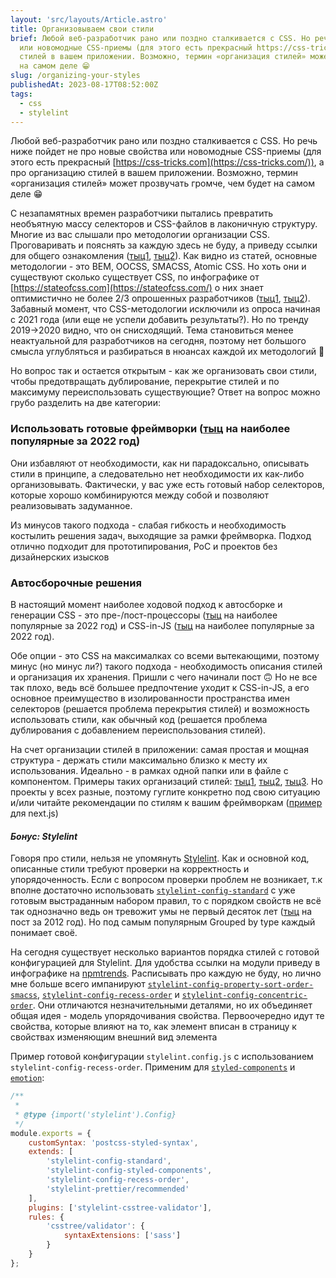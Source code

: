 ```yaml
---
layout: 'src/layouts/Article.astro'
title: Организовываем свои стили
brief: Любой веб-разработчик рано или поздно сталкивается с CSS. Но речь ниже пойдет не про новые свойства
  или новомодные CSS-приемы (для этого есть прекрасный https://css-tricks.com/), а про организацию
  стилей в вашем приложении. Возможно, термин «организация стилей» может прозвучать громче, чем будет
  на самом деле 😁
slug: /organizing-your-styles
publishedAt: 2023-08-17T08:52:00Z
tags:
  - css
  - stylelint
---
```


Любой веб-разработчик рано или поздно сталкивается с CSS. Но речь ниже пойдет не про новые свойства
или новомодные CSS-приемы (для этого есть
прекрасный [https://css-tricks.com](https://css-tricks.com/)), а про организацию
стилей в вашем приложении. Возможно, термин «организация стилей» может прозвучать громче, чем будет
на самом деле 😁

С незапамятных времен разработчики пытались превратить необъятную массу селекторов и CSS-файлов в
лаконичную структуру. Многие из вас слышали про методологии организации CSS. Проговаривать и
пояснять за каждую здесь не буду, а приведу ссылки для общего
ознакомления ([тыц1](https://css-tricks.com/methods-organize-css/), [тыц2](https://www.creativebloq.com/features/a-web-designers-guide-to-css-methodologies)).
Как видно
из статей, основные методологии - это BEM, OOCSS, SMACSS, Atomic CSS. Но хоть они и существуют
сколько существует CSS, по инфографике от [https://stateofcss.com](https://stateofcss.com/) о них
знает оптимистично не более
2/3 опрошенных
разработчиков ([тыц1](https://2019.stateofcss.com/technologies/methodologies/), [тыц2](https://2020.stateofcss.com/en-US/technologies/methodologies/)).
Забавный момент, что CSS-методологии исключили из опроса
начиная с 2021 года (или еще не успели добавить результаты?). Но по тренду 2019->2020 видно, что он
снисходящий. Тема становиться менее неактуальной для разработчиков на сегодня, поэтому нет большого
смысла углубляться и разбираться в нюансах каждой их методологий 👹

Но вопрос так и остается открытым - как же организовать свои стили, чтобы предотвращать
дублирование, перекрытие стилей и по максимуму переиспользовать существующие? Ответ на вопрос можно
грубо разделить на две категории:

### Использовать готовые фреймворки ([тыц](https://2022.stateofcss.com/en-US/css-frameworks/) на наиболее популярные за 2022 год)

Они избавляют от необходимости, как ни парадоксально, описывать стили в принципе, а следовательно
нет необходимости их как-либо организовывать. Фактически, у вас уже есть готовый набор селекторов,
которые хорошо комбинируются между собой и позволяют реализовывать задуманное.

Из минусов такого подхода - слабая гибкость и необходимость костылить решения задач, выходящие за
рамки фреймворка. Подход отлично подходит для прототипирования, PoC и проектов без дизайнерских
изысков

### Автосборочные решения

В настоящий момент наиболее ходовой подход к автосборке и генерации CSS - это
пре-/пост-процессоры ([тыц](https://2022.stateofcss.com/en-US/other-tools/) на наиболее популярные
за 2022 год) и CSS-in-JS ([тыц](https://2022.stateofcss.com/en-US/css-in-js/) на наиболее популярные
за 2022 год).

Обе опции - это CSS на максималках со всеми вытекающими, поэтому минус (но минус ли?) такого
подхода - необходимость описания стилей и организация их хранения. Пришли с чего начинали пост 🙃 Но
не все так плохо, ведь всё большее предпочтение уходит к CSS-in-JS, а его основное преимущество в
изолированности пространства имен селекторов (решается проблема перекрытия стилей) и возможность
использовать стили, как обычный код (решается проблема дублирования с добавлением переиспользования
стилей).

На счет организации стилей в приложении: самая простая и мощная структура - держать стили
максимально близко к месту их использования. Идеально - в рамках одной папки или в файле с
компонентом. Примеры таких организаций
стилей: [тыц1](https://blog.logrocket.com/styling-react-5-ways-style-react-apps/), [тыц2](https://www.taniarascia.com/react-architecture-directory-structure/), [тыц3](https://medium.com/@kmathy/angular-tips-and-tricks-for-css-structure-cb73fa50f0e8).
Но проекты у всех разные, поэтому
гуглите конкретно под свою ситуацию и/или читайте рекомендации по стилям к вашим
фреймворкам ([пример](https://nextjs.org/docs/app/building-your-application/styling)
для next.js)

#### _Бонус: Stylelint_

Говоря про стили, нельзя не упомянуть [Stylelint](https://stylelint.io/). Как и основной код,
описанные стили требуют
проверки на корректность и упорядоченность. Если с вопросом проверки проблем не возникает, т.к
вполне достаточно
использовать [`stylelint-config-standard`](https://www.npmjs.com/package/stylelint-config-standard)
с уже готовым выстраданным набором правил,
то с порядком свойств не всё так однозначно ведь он тревожит умы не первый десяток
лет ([тыц](https://css-tricks.com/poll-results-how-do-you-order-your-css-properties/) на пост
за 2012 год). Но под самым популярным Grouped by type каждый понимает своё.

На сегодня существует несколько вариантов порядка стилей с готовой конфигурацией для Stylelint. Для
удобства ссылки на модули приведу в инфографике
на [npmtrends](https://npmtrends.com/stylelint-config-clean-order-vs-stylelint-config-concentric-order-vs-stylelint-config-idiomatic-order-vs-stylelint-config-property-sort-order-smacss-vs-stylelint-config-rational-order-vs-stylelint-config-recess-order).
Расписывать про каждую не буду, но
лично мне больше всего
импанируют [`stylelint-config-property-sort-order-smacss`](https://www.npmjs.com/package/stylelint-config-property-sort-order-smacss),
[`stylelint-config-recess-order`](https://npmjs.com/package/stylelint-config-recess-order)
и [`stylelint-config-concentric-order`](https://www.npmjs.com/package/stylelint-config-concentric-order).
Они отличаются незначительными
деталями, но их объединяет общая идея - модель упорядочивания свойства. Первоочередно идут те
свойства, которые влияют на то, как элемент вписан в страницу к свойствах изменяющим внешний вид
элемента

Пример готовой конфигурации `stylelint.config.js` с использованием `stylelint-config-recess-order`.
Применим для [`styled-components`](https://styled-components.com/)
и [`emotion`](https://emotion.sh/):

```js
/**
 *
 * @type {import('stylelint').Config}
 */
module.exports = {
    customSyntax: 'postcss-styled-syntax',
    extends: [
        'stylelint-config-standard',
        'stylelint-config-styled-components',
        'stylelint-config-recess-order',
        'stylelint-prettier/recommended'
    ],
    plugins: ['stylelint-csstree-validator'],
    rules: {
        'csstree/validator': {
            syntaxExtensions: ['sass']
        }
    }
};
```
